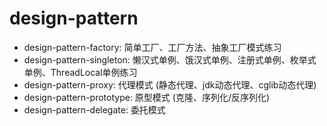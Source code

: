 # design-pattern

* design-pattern-factory: 简单工厂、工厂方法、抽象工厂模式练习
* design-pattern-singleton: 懒汉式单例、饿汉式单例、注册式单例、枚举式单例、ThreadLocal单例练习
* design-pattern-proxy: 代理模式 (静态代理、jdk动态代理、cglib动态代理)
* design-pattern-prototype: 原型模式 (克隆、序列化/反序列化)
* design-pattern-delegate: 委托模式